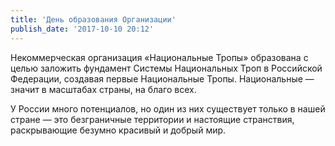 ```yaml
---
title: 'День образования Организации'
publish_date: '2017-10-10 20:12'
---
```


Некоммерческая организация «Национальные Тропы» образована с целью заложить фундамент Системы Национальных Троп в Российской Федерации, создавая первые Национальные Тропы. Национальные — значит в масштабах страны, на благо всех.

У России много потенциалов, но один из них существует только в нашей стране — это безграничные территории и настоящие странствия, раскрывающие безумно красивый и добрый мир.